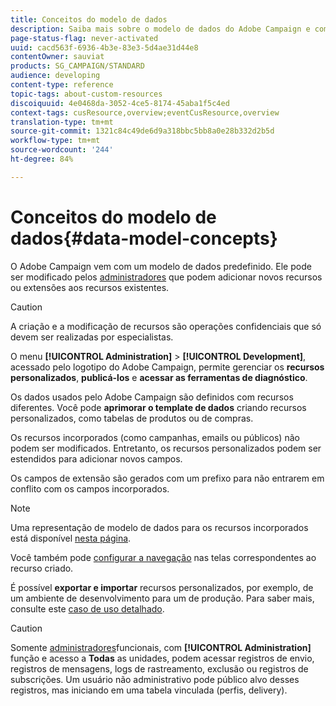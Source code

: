 ```yaml
---
title: Conceitos do modelo de dados
description: Saiba mais sobre o modelo de dados do Adobe Campaign e como modificá-lo.
page-status-flag: never-activated
uuid: cacd563f-6936-4b3e-83e3-5d4ae31d44e8
contentOwner: sauviat
products: SG_CAMPAIGN/STANDARD
audience: developing
content-type: reference
topic-tags: about-custom-resources
discoiquuid: 4e0468da-3052-4ce5-8174-45aba1f5c4ed
context-tags: cusResource,overview;eventCusResource,overview
translation-type: tm+mt
source-git-commit: 1321c84c49de6d9a318bbc5bb8a0e28b332d2b5d
workflow-type: tm+mt
source-wordcount: '244'
ht-degree: 84%

---
```



# Conceitos do modelo de dados{#data-model-concepts}

O Adobe Campaign vem com um modelo de dados predefinido. Ele pode ser modificado pelos [administradores](../../administration/using/users-management.md#functional-administrators) que podem adicionar novos recursos ou extensões aos recursos existentes.

>[!CAUTION]
>
>A criação e a modificação de recursos são operações confidenciais que só devem ser realizadas por especialistas.

O menu **[!UICONTROL Administration]** > **[!UICONTROL Development]**, acessado pelo logotipo do Adobe Campaign, permite gerenciar os **recursos personalizados**, **publicá-los** e **acessar as ferramentas de diagnóstico**.

Os dados usados pelo Adobe Campaign são definidos com recursos diferentes. Você pode **aprimorar o template de dados** criando recursos personalizados, como tabelas de produtos ou de compras.

Os recursos incorporados (como campanhas, emails ou públicos) não podem ser modificados. Entretanto, os recursos personalizados podem ser estendidos para adicionar novos campos.

Os campos de extensão são gerados com um prefixo para não entrarem em conflito com os campos incorporados.

>[!NOTE]
>
>Uma representação de modelo de dados para os recursos incorporados está disponível [nesta página](../../developing/using/datamodel-introduction.md).

Você também pode [configurar a navegação](configuring-the-screen-definition.md) nas telas correspondentes ao recurso criado.

É possível **exportar e importar** recursos personalizados, por exemplo, de um ambiente de desenvolvimento para um de produção. Para saber mais, consulte este [caso de uso detalhado](../../automating/using/exporting-importing-custom-resources.md).

>[!CAUTION]
>
>Somente [administradores](../../administration/using/users-management.md#functional-administrators)funcionais, com **[!UICONTROL Administration]** função e acesso a **Todas** as unidades, podem acessar registros de envio, registros de mensagens, logs de rastreamento, exclusão ou registros de subscrições. Um usuário não administrativo pode público alvo desses registros, mas iniciando em uma tabela vinculada (perfis, delivery).
